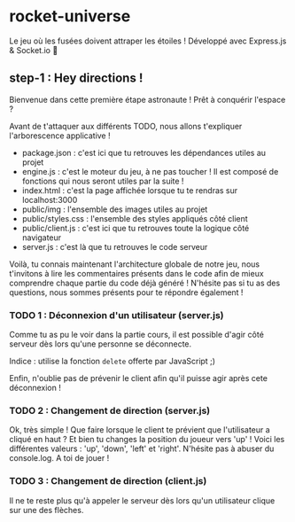 # rocket-universe

Le jeu où les fusées doivent attraper les étoiles ! Développé avec Express.js &amp; Socket.io 🚀

## step-1 : Hey directions !

Bienvenue dans cette première étape astronaute ! Prêt à conquérir l'espace ?

Avant de t'attaquer aux différents TODO, nous allons t'expliquer l'arborescence applicative !

* package.json : c'est ici que tu retrouves les dépendances utiles au projet
* engine.js : c'est le moteur du jeu, à ne pas toucher ! Il est composé de fonctions qui nous seront utiles par la suite !
* index.html : c'est la page affichée lorsque tu te rendras sur localhost:3000
* public/img : l'ensemble des images utiles au projet
* public/styles.css : l'ensemble des styles appliqués côté client
* public/client.js : c'est ici que tu retrouves toute la logique côté navigateur
* server.js : c'est là que tu retrouves le code serveur

Voilà, tu connais maintenant l'architecture globale de notre jeu, nous t'invitons à lire les commentaires présents dans le code afin de mieux comprendre chaque partie du code déjà généré !
N'hésite pas si tu as des questions, nous sommes présents pour te répondre également !

### TODO 1 : Déconnexion d'un utilisateur (server.js)

Comme tu as pu le voir dans la partie cours, il est possible d'agir côté serveur dès lors qu'une personne se déconnecte.

Indice : utilise la fonction ``delete`` offerte par JavaScript ;)

Enfin, n'oublie pas de prévenir le client afin qu'il puisse agir après cete déconnexion !

### TODO 2 : Changement de direction (server.js)

Ok, très simple ! Que faire lorsque le client te prévient que l'utilisateur a cliqué en haut ? Et bien tu changes la position du joueur vers 'up' !
Voici les différentes valeurs : 'up', 'down', 'left' et 'right'. N'hésite pas à abuser du console.log. A toi de jouer !

### TODO 3 : Changement de direction (client.js)

Il ne te reste plus qu'à appeler le serveur dès lors qu'un utilisateur clique sur une des flèches.